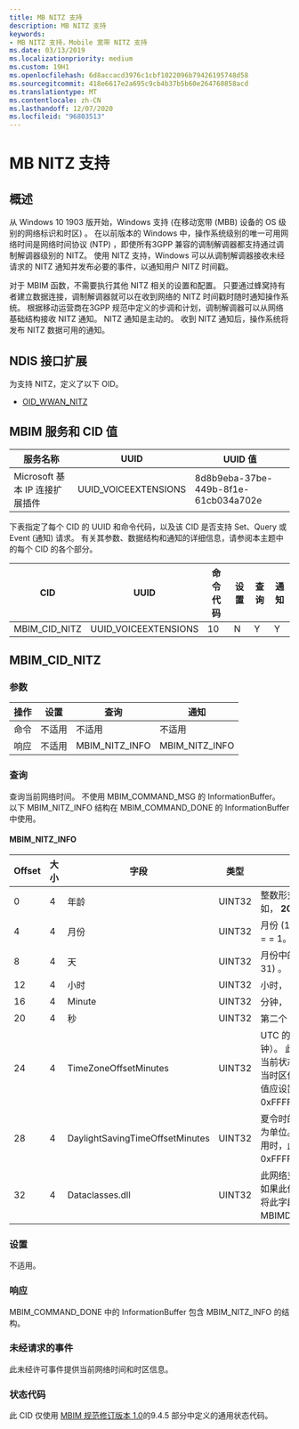 ```yaml
---
title: MB NITZ 支持
description: MB NITZ 支持
keywords:
- MB NITZ 支持，Mobile 宽带 NITZ 支持
ms.date: 03/13/2019
ms.localizationpriority: medium
ms.custom: 19H1
ms.openlocfilehash: 6d8accacd3976c1cbf1022096b79426195748d58
ms.sourcegitcommit: 418e6617e2a695c9cb4b37b5b60e264760858acd
ms.translationtype: MT
ms.contentlocale: zh-CN
ms.lasthandoff: 12/07/2020
ms.locfileid: "96803513"
---
```

# <a name="mb-nitz-support"></a>MB NITZ 支持

## <a name="overview"></a>概述

从 Windows 10 1903 版开始，Windows 支持 (在移动宽带 (MBB) 设备的 OS 级别的网络标识和时区) 。 在以前版本的 Windows 中，操作系统级别的唯一可用网络时间是网络时间协议 (NTP) ，即使所有3GPP 兼容的调制解调器都支持通过调制解调器级别的 NITZ。 使用 NITZ 支持，Windows 可以从调制解调器接收未经请求的 NITZ 通知并发布必要的事件，以通知用户 NITZ 时间戳。

对于 MBIM 函数，不需要执行其他 NITZ 相关的设置和配置。 只要通过蜂窝持有者建立数据连接，调制解调器就可以在收到网络的 NITZ 时间戳时随时通知操作系统。 根据移动运营商在3GPP 规范中定义的步调和计划，调制解调器可以从网络基础结构接收 NITZ 通知。 NITZ 通知是主动的。 收到 NITZ 通知后，操作系统将发布 NITZ 数据可用的通知。

## <a name="ndis-interface-extension"></a>NDIS 接口扩展

为支持 NITZ，定义了以下 OID。

- [OID_WWAN_NITZ](oid-wwan-nitz.md)

## <a name="mbim-service-and-cid-values"></a>MBIM 服务和 CID 值

| 服务名称 | UUID | UUID 值 |
| --- | --- | --- |
| Microsoft 基本 IP 连接扩展插件 | UUID_VOICEEXTENSIONS | 8d8b9eba-37be-449b-8f1e-61cb034a702e |

下表指定了每个 CID 的 UUID 和命令代码，以及该 CID 是否支持 Set、Query 或 Event (通知) 请求。 有关其参数、数据结构和通知的详细信息，请参阅本主题中的每个 CID 的各个部分。 

| CID | UUID | 命令代码 | 设置 | 查询 | 通知 |
| --- | --- | --- | --- | --- | --- |
| MBIM_CID_NITZ | UUID_VOICEEXTENSIONS | 10 | N | Y | Y |

## <a name="mbim_cid_nitz"></a>MBIM_CID_NITZ

### <a name="parameters"></a>参数

| 操作 | 设置 | 查询 | 通知 |
| --- | --- | --- | --- |
| 命令 | 不适用 | 不适用 | 不适用 |
| 响应 | 不适用 | MBIM_NITZ_INFO | MBIM_NITZ_INFO |

### <a name="query"></a>查询

查询当前网络时间。 不使用 MBIM_COMMAND_MSG 的 InformationBuffer。 以下 MBIM_NITZ_INFO 结构在 MBIM_COMMAND_DONE 的 InformationBuffer 中使用。

#### <a name="mbim_nitz_info"></a>MBIM_NITZ_INFO

| Offset | 大小 | 字段 | 类型 | 描述 |
| --- | --- | --- | --- | --- |
| 0 | 4 | 年龄 | UINT32 | 整数形式的年份。 例如， **2014**。 |
| 4 | 4 | 月份 | UINT32 | 月份 (1. 12) ，其中一月 = = 1。 |
| 8 | 4 | 天 | UINT32 | 月份中的某一天， (1. 31) 。 |
| 12 | 4 | 小时 | UINT32 | 小时， (0) 。 |
| 16 | 4 | Minute | UINT32 | 分钟， (0 ... 59) 。 |
| 20 | 4 | 秒 | UINT32 | 第二个 () 。 |
| 24 | 4 | TimeZoneOffsetMinutes | UINT32 | UTC 的时区偏移量（分钟）。 此值包括夏令时的当前状态的任何调整。 当时区信息不可用时，此值应设置为0xFFFFFFFF。 |
| 28 | 4 | DaylightSavingTimeOffsetMinutes | UINT32 | 夏令时的偏移量，以分钟为单位。 当夏令时不可用时，此值应设置为0xFFFFFFFF。 |
| 32 | 4 | Dataclasses.dll | UINT32 | 此网络支持的数据类。 如果此信息不可用，则应将此字段设置为 MBIMDataClassNone。 |

### <a name="set"></a>设置

不适用。

### <a name="response"></a>响应

MBIM_COMMAND_DONE 中的 InformationBuffer 包含 MBIM_NITZ_INFO 的结构。

### <a name="unsolicited-events"></a>未经请求的事件

此未经许可事件提供当前网络时间和时区信息。

### <a name="status-codes"></a>状态代码

此 CID 仅使用 [MBIM 规范修订版本 1.0](https://www.usb.org/sites/default/files/MBIM10Errata1_073013.zip)的9.4.5 部分中定义的通用状态代码。
